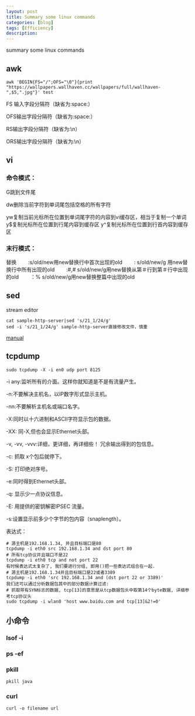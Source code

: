 ```yaml
---
layout: post
title: Summary some linux commands 
categories: [blog]
tags: [Efficiency]
description: 
---
```


summary some linux commands 

## awk

```
awk 'BEGIN{FS="/";OFS="\0"}{print "https://wallpapers.wallhaven.cc/wallpapers/full/wallhaven-",$5,".jpg"}' test
```

FS 输入字段分隔符（缺省为:space:）

OFS输出字段分隔符（缺省为:space:）

RS输出字段分隔符（缺省为:\n）

ORS输出字段分隔符（缺省为:\n）

## vi

### 命令模式：

G跳到文件尾

dw删除当前字符到单词尾包括空格的所有字符

yw复制当前光标所在位置到单词尾字符的内容到vi缓存区，相当于复制一个单词
y$复制光标所在位置到行尾内容到缓存区
y^复制光标所在位置到行首内容到缓存区

### 末行模式：

替换
　　:s/old/new用new替换行中首次出现的old
　　: s/old/new/g 用new替换行中所有出现的old
　　:#,# s/old/new/g用new替换从第＃行到第＃行中出现的old
　　：% s/old/new/g用new替换整篇中出现的old

## sed

stream editor

```
cat sample-http-server|sed 's/21_1/24/g'
sed -i 's/21_1/24/g' sample-http-server直接修改文件，慎重
```

[manual](http://coolshell.cn/articles/9104.html)

## tcpdump

`sudo tcpdump -X -i en0 udp port 8125`

-i any:监听所有的介面。这样你就知道是不是有流量产生。

-n:不要解决主机名，以IP数字形式显示主机。

-nn:不要解析主机名或端口名字。

-X:同时以十六进制和ASCII字符显示包的数据。

-XX: 同-X,但也会显示Ethernet头部。

-v, -vv, -vvv:详细，更详细，再详细些！ 冗余输出得到的包信息。

-c: 抓取 x个包后就停下。

-S: 打印绝对序号。

-e:同时得到Ethernet头部。

-q: 显示少一点协议信息。

-E: 用提供的密钥解密IPSEC 流量。

-s:设置显示前多少个字节的包内容（snaplength）。

表达式：

```
# 源主机是192.168.1.34, 并且目标端口是80
tcpdump -i eth0 src 192.168.1.34 and dst port 80
# 所有tcp协议并且端口不是22
tcpdump -i eth0 tcp and not port 22
有时候表达式太复杂了, 我们要进行分组, 即用()把一些表达式组合在一起.
# 源主机是192.168.1.34并且目标端口是22或者3389
tcpdump -i eth0 'src 192.168.1.34 and (dst port 22 or 3389)'
我们还可以通过分析数据包其中的部分数据计算过滤:
# 抓取带有SYN标志的数据, tcp[13]的意思是从tcp数据包头中取第14个byte数据, 详细参考tcp协议头
sudo tcpdump -i wlan0 'host www.baidu.com and tcp[13]&2!=0'
```

## 小命令

### lsof -i

### ps -ef

### pkill

`pkill java`

### curl

```shell
curl -o filename url
```



